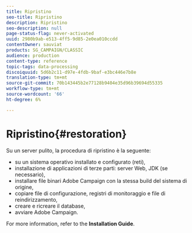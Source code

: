 ```yaml
---
title: Ripristino
seo-title: Ripristino
description: Ripristino
seo-description: null
page-status-flag: never-activated
uuid: 2980b9ab-e513-4ff5-9d85-2e0ea010ccdd
contentOwner: sauviat
products: SG_CAMPAIGN/CLASSIC
audience: production
content-type: reference
topic-tags: data-processing
discoiquuid: 5d6b2c11-d97e-4fdb-9baf-e3bc446e7b8e
translation-type: tm+mt
source-git-commit: 70b143445b2e77128b9404e35d96b39694d55335
workflow-type: tm+mt
source-wordcount: '66'
ht-degree: 6%

---
```



# Ripristino{#restoration}

Su un server pulito, la procedura di ripristino è la seguente:

* su un sistema operativo installato e configurato (reti),
* installazione di applicazioni di terze parti: server Web, JDK (se necessario),
* installare  file binari Adobe Campaign con la stessa build del sistema di origine,
* copiare file di configurazione, registri di monitoraggio e file di reindirizzamento,
* creare e ricreare il database,
* avviare  Adobe Campaign.

For more information, refer to the **Installation Guide**.

